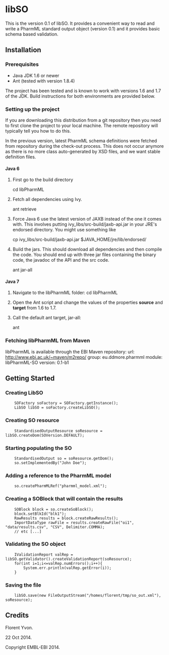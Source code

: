 # libSO

This is the version 0.1 of libSO. It provides a convenient way to read and write
a PharmML standard output object (version 0.1) and it provides basic schema based validation.

## Installation
### Prerequisites

* Java JDK 1.6 or newer
* Ant (tested with version 1.8.4)

The project has been tested and is known to work with versions 1.6 and 1.7
of the JDK. Build instructions for both environments are provided below.

### Setting up the project
If you are downloading this distribution from a git repository then
you need to first clone the project to your local machine. The remote
repository will typically tell you how to do this.

In the previous version, latest PharmML schema definitions were fetched from 
repository during the check-out process. This does not occur anymore as there
is no more class auto-generated by XSD files, and we want stable definition files.

#### Java 6

1. First go to the build directory

    cd libPharmML

2. Fetch all dependencies using Ivy.

    ant retrieve

3. Force Java 6 use the latest version of JAXB instead of the one it
comes with. This involves putting ivy_libs/src-build/jaxb-api.jar in
your JRE's endorsed directory. You might use something like

    cp ivy_libs/src-build/jaxb-api.jar $JAVA_HOME/jre/lib/endorsed/

4. Build the jars. This should download all dependencies and then
compile the code. You should end up with three jar files containing
the binary code, the javadoc of the API and the src code.

    ant jar-all
    

#### Java 7
1. Navigate to the libPharmML folder:
    cd libPharmML

2. Open the Ant script and change the values of the properties **source**
and **target** from 1.6 to 1.7.

3. Call the default ant target, jar-all:

    ant


### Fetching libPharmML from Maven
libPharmML is available through the EBI Maven repository:
url: http://www.ebi.ac.uk/~maven/m2repo/
group: eu.ddmore.pharmml
module: libPharmML-SO
version: 0.1-b1

## Getting Started

### Creating LibSO

		SOFactory soFactory = SOFactory.getInstance();
		LibSO libSO = soFactory.createLibSO();


### Creating SO resource

		StandardisedOutputResource soResource = libSO.createDom(SOVersion.DEFAULT);


### Starting populating the SO

		StandardisedOutput so = soResource.getDom();
		so.setImplementedBy("John Doe");


### Adding a reference to the PharmML model

		so.createPharmMLRef("pharmml_model.xml");


### Creating a SOBlock that will contain the results

		SOBlock block = so.createSoBlock();
		block.setBlkId("blk1");
		RawResults results = block.createRawResults();
	    ImportDataType rawFile = results.createRawFile("oi1", "data/results.csv", "CSV", Delimiter.COMMA);
		// etc [...]


### Validating the SO object

		IValidationReport valRep = libSO.getValidator().createValidationReport(soResource);
		for(int i=1;i<=valRep.numErrors();i++){
			System.err.println(valRep.getError(i));
		}


### Saving the file

		libSO.save(new FileOutputStream("/homes/florent/tmp/so_out.xml"), soResource);

		
## Credits

Florent Yvon.

22 Oct 2014.

Copyright EMBL-EBI 2014.
		